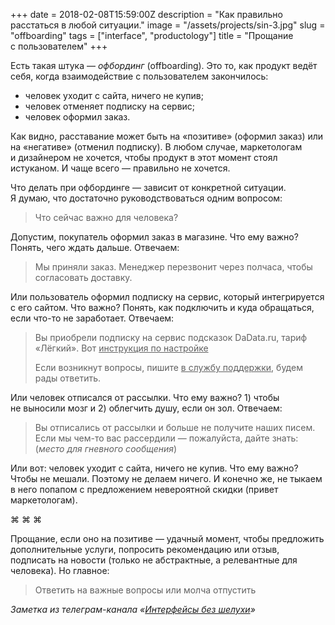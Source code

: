 +++
date = 2018-02-08T15:59:00Z
description = "Как правильно расстаться в любой ситуации."
image = "/assets/projects/sin-3.jpg"
slug = "offboarding"
tags = ["interface", "productology"]
title = "Прощание с пользователем"
+++

Есть такая штука — *офбординг* (offboarding). Это то, как продукт ведёт себя, когда взаимодействие с пользователем закончилось:

- человек уходит с сайта, ничего не купив;
- человек отменяет подписку на сервис;
- человек оформил заказ.

Как видно, расставание может быть на «позитиве» (оформил заказ) или на «негативе» (отменил подписку). В любом случае, маркетологам и дизайнером не хочется, чтобы продукт в этот момент стоял истуканом. И чаще всего — правильно не хочется.

Что делать при офбординге — зависит от конкретной ситуации. Я думаю, что достаточно руководствоваться одним вопросом:

> Что сейчас важно для человека?

Допустим, покупатель оформил заказ в магазине. Что ему важно? Понять, чего ждать дальше. Отвечаем:

> Мы приняли заказ. Менеджер перезвонит через полчаса, чтобы согласовать доставку.

Или пользователь оформил подписку на сервис, который интегрируется с его сайтом. Что важно? Понять, как подключить и куда обращаться, если что-то не заработает. Отвечаем:

<blockquote>
  <p>Вы приобрели подписку на сервис подсказок DaData.ru, тариф «Лёгкий». Вот <u>инструкция по настройке</u></p>
  <p>Если возникнут вопросы, пишите <u>в службу поддержки</u>, будем рады ответить.</p>
</blockquote>

Или человек отписался от рассылки. Что ему важно? 1) чтобы не выносили мозг и 2) облегчить душу, если он зол. Отвечаем:

> Вы отписались от рассылки и больше не получите наших писем. Если мы чем-то вас рассердили — пожалуйста, дайте знать:
> (*место для гневного сообщения*)

Или вот: человек уходит с сайта, ничего не купив. Что ему важно? Чтобы не мешали. Поэтому не делаем ничего. И конечно же, не тыкаем в него попапом с предложением невероятной скидки (привет маркетологам).

<p class="text-centered">⌘&nbsp;⌘&nbsp;⌘</p>

Прощание, если оно на позитиве — удачный момент, чтобы предложить дополнительные услуги, попросить рекомендацию или отзыв, подписать на новости (только не абстрактные, а релевантные для человека). Но главное:

<blockquote class="big">
Ответить на важные вопросы или молча отпустить
</blockquote>

<div class="row">
<div class="col-xs-12 col-sm-10 col-md-8"><p><em>Заметка из телеграм-канала <span class="nowrap"><i class="fa fa-star-o color-sin"></i> «<a href="tg://resolve?domain=dangry">Интерфейсы без шелухи</a>»</span></em></p></div>
</div>

